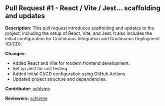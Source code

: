## Pull Request #1 - React / Vite / Jest... scaffolding and updates

**Description:** This pull request introduces scaffolding and updates to the project, including the setup of React, Vite, and Jest. It also includes the initial configuration for Continuous Integration and Continuous Deployment (CI/CD).

**Changes:**
- Added React and Vite for modern frontend development.
- Set up Jest for unit testing.
- Added initial CI/CD configuration using GitHub Actions.
- Updated project structure and dependencies.

**Contributor:** [schlyme](https://github.com/schlyme)

**Reviewers:** [schlyme](https://github.com/schlyme)

